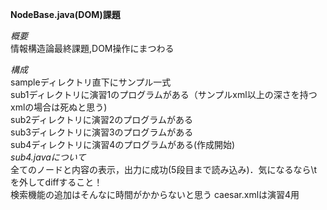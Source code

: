 **NodeBase.java(DOM)課題**

*概要*  
情報構造論最終課題,DOM操作にまつわる


*構成*  
sampleディレクトリ直下にサンプル一式  
sub1ディレクトリに演習1のプログラムがある（サンプルxml以上の深さを持つxmlの場合は死ぬと思う)  
sub2ディレクトリに演習2のプログラムがある  
sub3ディレクトリに演習3のプログラムがある  
sub4ディレクトリに演習4のプログラムがある(作成開始)  
*sub4.javaについて*  
全てのノードと内容の表示，出力に成功(5段目まで読み込み)．気になるなら\tを外してdiffすること！  
検索機能の追加はそんなに時間がかからないと思う
caesar.xmlは演習4用
